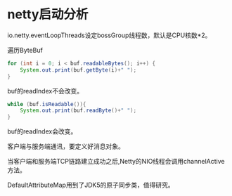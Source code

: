 # netty启动分析

io.netty.eventLoopThreads设定bossGroup线程数，默认是CPU核数*2。

遍历ByteBuf

```java
for (int i = 0; i < buf.readableBytes(); i++) {
    System.out.print(buf.getByte(i)+" ");
}
```


buf的readIndex不会改变。

```java
while (buf.isReadable()){
    System.out.print(buf.readByte()+" ");
}
```

buf的readIndex会改变。


客户端与服务端通讯，要定义好消息对象。

当客户端和服务端TCP链路建立成功之后,Netty的NIO线程会调用channelActive方法。

DefaultAttributeMap用到了JDK5的原子同步类，值得研究。


